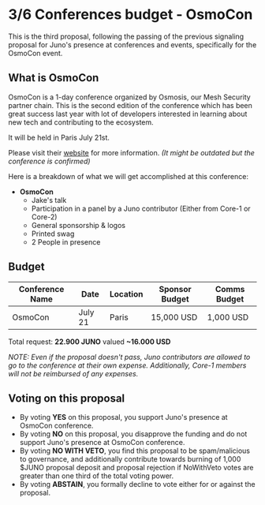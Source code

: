 # 3/6 Conferences budget - OsmoCon

This is the third proposal, following the passing of the previous signaling proposal for Juno's presence at conferences and events, specifically for the OsmoCon event.

## What is OsmoCon
OsmoCon is a 1-day conference organized by Osmosis, our Mesh Security partner chain. This is the second edition of the conference which has been great success last year with lot of developers interested in learning about new tech and contributing to the ecosystem.

It will be held in Paris July 21st.

Please visit their [website](https://www.osmocon.com/) for more information. *(It might be outdated but the conference is confirmed)*

Here is a breakdown of what we will get accomplished at this conference:

- **OsmoCon**
    - Jake's talk
    - Participation in a panel by a Juno contributor (Either from Core-1 or Core-2)
    - General sponsorship & logos
    - Printed swag
    - 2 People in presence

## Budget

| Conference Name | Date | Location | Sponsor Budget | Comms Budget |
| -------- | -------- | -------- | -------- | -------- |
| OsmoCon     | July 21     | Paris      | 15,000 USD  | 1,000 USD   |

Total request: **22.900 JUNO** valued **~16.000 USD**

*NOTE: Even if the proposal doesn't pass, Juno contributors are allowed to go to the conference at their own expense. Additionally, Core-1 members will not be reimbursed of any expenses.*

## Voting on this proposal
* By voting **YES** on this proposal, you support Juno's presence at OsmoCon conference.
* By voting **NO** on this proposal, you disapprove the funding and do not support Juno's presence at OsmoCon conference.
* By voting **NO WITH VETO**, you find this proposal to be spam/malicious to governance, and additionally contribute towards burning of 1,000 $JUNO proposal deposit and proposal rejection if NoWithVeto votes are greater than one third of the total voting power.
* By voting **ABSTAIN**, you formally decline to vote either for or against the proposal.